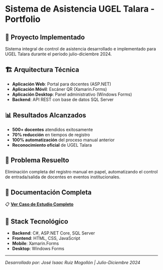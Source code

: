 # Sistema de Asistencia UGEL Talara - Portfolio

## 🎯 Proyecto Implementado
Sistema integral de control de asistencia desarrollado e implementado para UGEL Talara durante el período julio-diciembre 2024.

## 🏗️ Arquitectura Técnica
- **Aplicación Web**: Portal para docentes (ASP.NET)
- **Aplicación Móvil**: Escáner QR (Xamarin.Forms)
- **Aplicación Desktop**: Panel administrativo (Windows Forms)
- **Backend**: API REST con base de datos SQL Server

## 📊 Resultados Alcanzados
- **500+ docentes** atendidos exitosamente
- **70% reducción** en tiempos de registro
- **100% automatización** del proceso manual anterior
- **Reconocimiento oficial** de UGEL Talara

## 💼 Problema Resuelto
Eliminación completa del registro manual en papel, automatizando el control de entrada/salida de docentes en eventos institucionales.

## 📄 Documentación Completa
📋 **[Ver Caso de Estudio Completo](https://github.com/jruizmogollon/ugel-attendance-system-portfolio/blob/main/SISTEMA%20DE%20ASISTENCIA%20UGEL%20TALARA.pdf)**

## 🔧 Stack Tecnológico
- **Backend**: C#, ASP.NET Core, SQL Server
- **Frontend**: HTML, CSS, JavaScript
- **Mobile**: Xamarin.Forms
- **Desktop**: Windows Forms

---
*Desarrollado por: José Isaac Ruiz Mogollón | Julio-Diciembre 2024*
